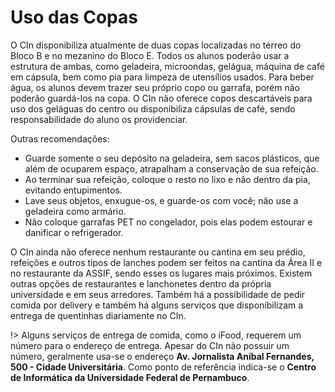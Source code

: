 # Uso das Copas

O CIn disponibiliza atualmente de duas copas localizadas no térreo do Bloco B e no mezanino do Bloco E. Todos os alunos poderão usar a estrutura de ambas, como geladeira, microondas, gelágua, máquina de café em cápsula, bem como pia para limpeza de utensílios usados. Para beber água, os alunos devem trazer seu próprio copo ou garrafa, porém não poderão guardá-los na copa. O CIn não oferece copos descartáveis para uso dos geláguas do centro ou disponibiliza cápsulas de café, sendo responsabilidade do aluno os providenciar.

Outras recomendações:
- Guarde somente o seu depósito na geladeira, sem sacos plásticos, que além de ocuparem espaço, atrapalham a conservação de sua refeição.
-  Ao terminar sua refeição, coloque o resto no lixo e não dentro da pia, evitando entupimentos.
-  Lave seus objetos, enxugue-os, e guarde-os com você; não use a geladeira como armário.
- Não coloque garrafas PET no congelador, pois elas podem estourar e danificar o refrigerador.

O CIn ainda não oferece nenhum restaurante ou cantina em seu prédio, refeições e outros tipos de lanches podem ser feitos na cantina da Área II e no restaurante da ASSIF, sendo esses os lugares mais próximos. Existem outras opções de restaurantes e lanchonetes dentro da própria universidade e em seus arredores. Também há a possibilidade de pedir comida por delivery e também há alguns serviços que disponibilizam a entrega de quentinhas diariamente no CIn.


!> Alguns serviços de entrega de comida, como o iFood, requerem um número para o endereço de entrega. Apesar do CIn não possuir um número, geralmente usa-se o endereço **Av. Jornalista Aníbal Fernandes, 500 - Cidade Universitária**. Como ponto de referência indica-se o **Centro de Informática da Universidade Federal de Pernambuco**.
